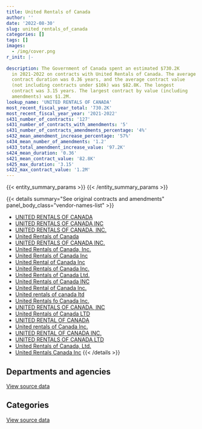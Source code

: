 ```yaml
---
title: United Rentals of Canada
author: ''
date: '2022-08-30'
slug: united_rentals_of_canada
categories: []
tags: []
images:
  - /img/cover.png
r_init: |-
  
description: The Government of Canada spent an estimated $730.2K
  in 2021-2022 on contracts with United Rentals of Canada. The average
  contract duration was 0.36 years, and the average contract value
  (not including contracts under $10k) was $82.8K. The longest
  contract was 3.15 years. The largest contract by value (including
  amendments) was $1.2M.
lookup_name: 'UNITED RENTALS OF CANADA'
most_recent_fiscal_year_total: '730.2K'
most_recent_fiscal_year_year: '2021-2022'
s431_number_of_contracts: '127'
s431_number_of_contracts_with_amendments: '5'
s431_number_of_contracts_amendments_percentage: '4%'
s432_mean_amendment_increase_percentage: '57%'
s434_mean_number_of_amendments: '1.2'
s433_total_amendment_increase_value: '97.2K'
s424_mean_duration: '0.36'
s421_mean_contract_value: '82.8K'
s425_max_duration: '3.15'
s422_max_contract_value: '1.2M'
---
```


<script src="/rmarkdown-libs/htmlwidgets/htmlwidgets.js"></script>
<link href="/rmarkdown-libs/datatables-css/datatables-crosstalk.css" rel="stylesheet" />
<script src="/rmarkdown-libs/datatables-binding/datatables.js"></script>
<script src="/rmarkdown-libs/jquery/jquery-3.6.0.min.js"></script>
<link href="/rmarkdown-libs/dt-core-bootstrap/css/dataTables.bootstrap.min.css" rel="stylesheet" />
<link href="/rmarkdown-libs/dt-core-bootstrap/css/dataTables.bootstrap.extra.css" rel="stylesheet" />
<script src="/rmarkdown-libs/dt-core-bootstrap/js/jquery.dataTables.min.js"></script>
<script src="/rmarkdown-libs/dt-core-bootstrap/js/dataTables.bootstrap.min.js"></script>
<link href="/rmarkdown-libs/crosstalk/css/crosstalk.min.css" rel="stylesheet" />
<script src="/rmarkdown-libs/crosstalk/js/crosstalk.min.js"></script>
<script src="/rmarkdown-libs/htmlwidgets/htmlwidgets.js"></script>
<link href="/rmarkdown-libs/datatables-css/datatables-crosstalk.css" rel="stylesheet" />
<script src="/rmarkdown-libs/datatables-binding/datatables.js"></script>
<script src="/rmarkdown-libs/jquery/jquery-3.6.0.min.js"></script>
<link href="/rmarkdown-libs/dt-core-bootstrap/css/dataTables.bootstrap.min.css" rel="stylesheet" />
<link href="/rmarkdown-libs/dt-core-bootstrap/css/dataTables.bootstrap.extra.css" rel="stylesheet" />
<script src="/rmarkdown-libs/dt-core-bootstrap/js/jquery.dataTables.min.js"></script>
<script src="/rmarkdown-libs/dt-core-bootstrap/js/dataTables.bootstrap.min.js"></script>
<link href="/rmarkdown-libs/crosstalk/css/crosstalk.min.css" rel="stylesheet" />
<script src="/rmarkdown-libs/crosstalk/js/crosstalk.min.js"></script>

{{< entity_summary_params >}}
{{< /entity_summary_params >}}

{{< details summary="See original contracts and amendments" panel_body_class="vendor-names-list" >}}
- [UNITED RENTALS OF CANADA](https://search.open.canada.ca/en/ct/?sort=contract_value_f%20desc&page=1&search_text=%22UNITED%20RENTALS%20OF%20CANADA%22)
- [UNITED RENTALS OF CANADA INC](https://search.open.canada.ca/en/ct/?sort=contract_value_f%20desc&page=1&search_text=%22UNITED%20RENTALS%20OF%20CANADA%20INC%22)
- [UNITED RENTALS OF CANADA, INC.](https://search.open.canada.ca/en/ct/?sort=contract_value_f%20desc&page=1&search_text=%22UNITED%20RENTALS%20OF%20CANADA%2c%20INC.%22)
- [United Rentals of Canada](https://search.open.canada.ca/en/ct/?sort=contract_value_f%20desc&page=1&search_text=%22United%20Rentals%20of%20Canada%22)
- [UNITED RENTALS OF CANADA INC.](https://search.open.canada.ca/en/ct/?sort=contract_value_f%20desc&page=1&search_text=%22UNITED%20RENTALS%20OF%20CANADA%20INC.%22)
- [United Rentals of Canada, Inc.](https://search.open.canada.ca/en/ct/?sort=contract_value_f%20desc&page=1&search_text=%22United%20Rentals%20of%20Canada%2c%20Inc.%22)
- [United Rentals of Canada Inc](https://search.open.canada.ca/en/ct/?sort=contract_value_f%20desc&page=1&search_text=%22United%20Rentals%20of%20Canada%20Inc%22)
- [United Rental of Canada Inc](https://search.open.canada.ca/en/ct/?sort=contract_value_f%20desc&page=1&search_text=%22United%20Rental%20of%20Canada%20Inc%22)
- [United Rentals of Canada Inc.](https://search.open.canada.ca/en/ct/?sort=contract_value_f%20desc&page=1&search_text=%22United%20Rentals%20of%20Canada%20Inc.%22)
- [United Rentals of Canada Ltd.](https://search.open.canada.ca/en/ct/?sort=contract_value_f%20desc&page=1&search_text=%22United%20Rentals%20of%20Canada%20Ltd.%22)
- [United Rentals of Canada INC](https://search.open.canada.ca/en/ct/?sort=contract_value_f%20desc&page=1&search_text=%22United%20Rentals%20of%20Canada%20INC%22)
- [United Rental of Canada Inc.](https://search.open.canada.ca/en/ct/?sort=contract_value_f%20desc&page=1&search_text=%22United%20Rental%20of%20Canada%20Inc.%22)
- [United rentals of canada ltd](https://search.open.canada.ca/en/ct/?sort=contract_value_f%20desc&page=1&search_text=%22United%20rentals%20of%20canada%20ltd%22)
- [United Rentals fo Canada Inc.](https://search.open.canada.ca/en/ct/?sort=contract_value_f%20desc&page=1&search_text=%22United%20Rentals%20fo%20Canada%20Inc.%22)
- [UNITED RENTALS OF CANADA, INC](https://search.open.canada.ca/en/ct/?sort=contract_value_f%20desc&page=1&search_text=%22UNITED%20RENTALS%20OF%20CANADA%2c%20INC%22)
- [United Rentals of Canada LTD](https://search.open.canada.ca/en/ct/?sort=contract_value_f%20desc&page=1&search_text=%22United%20Rentals%20of%20Canada%20LTD%22)
- [UNITED RENTAL OF CANADA](https://search.open.canada.ca/en/ct/?sort=contract_value_f%20desc&page=1&search_text=%22UNITED%20RENTAL%20OF%20CANADA%22)
- [United rentals of Canada Inc.](https://search.open.canada.ca/en/ct/?sort=contract_value_f%20desc&page=1&search_text=%22United%20rentals%20of%20Canada%20Inc.%22)
- [UNITED RENTAL OF CANADA INC.](https://search.open.canada.ca/en/ct/?sort=contract_value_f%20desc&page=1&search_text=%22UNITED%20RENTAL%20OF%20CANADA%20INC.%22)
- [UNITED RENTALS OF CANADA LTD](https://search.open.canada.ca/en/ct/?sort=contract_value_f%20desc&page=1&search_text=%22UNITED%20RENTALS%20OF%20CANADA%20LTD%22)
- [United Rentals of Canada, Ltd.](https://search.open.canada.ca/en/ct/?sort=contract_value_f%20desc&page=1&search_text=%22United%20Rentals%20of%20Canada%2c%20Ltd.%22)
- [United Rentals Canada Inc](https://search.open.canada.ca/en/ct/?sort=contract_value_f%20desc&page=1&search_text=%22United%20Rentals%20Canada%20Inc%22)
{{< /details >}}

## Departments and agencies

<div id="htmlwidget-1" style="width:100%;height:auto;" class="datatables html-widget"></div>
<script type="application/json" data-for="htmlwidget-1">{"x":{"style":"bootstrap","filter":"none","vertical":false,"data":[["<a href=\"/departments/aafc-aac/\">Agriculture and Agri-Food Canada<\/a>","<a href=\"/departments/csc-scc/\">Correctional Service of Canada<\/a>","<a href=\"/departments/dfatd-maecd/\">Global Affairs Canada<\/a>","<a href=\"/departments/dfo-mpo/\">Fisheries and Oceans Canada<\/a>","<a href=\"/departments/dnd-mdn/\">National Defence<\/a>","<a href=\"/departments/ec/\">Environment and Climate Change Canada<\/a>","<a href=\"/departments/pc/\">Parks Canada<\/a>","<a href=\"/departments/pch/\">Canadian Heritage<\/a>","<a href=\"/departments/pwgsc-tpsgc/\">Public Services and Procurement Canada<\/a>","<a href=\"/departments/rcmp-grc/\">Royal Canadian Mounted Police<\/a>","<a href=\"/departments/ssc-spc/\">Shared Services Canada<\/a>"],[null,7655.28,25690.01,null,1638055.79,null,38332.67,12654,1206966.42,null,null],[4606.59,472040.59,null,null,1130146.07,11113.89,40225.32,null,36835.74,null,111324.14],[120350.18,1078550.99,null,5840.81,1312255.08,null,64572.22,null,null,18458.52,487943.11],[null,null,null,21640.97,608624.8,63823.26,null,null,null,36129.57,null]],"container":"<table class=\"table table-striped table-hover row-border order-column display\">\n  <thead>\n    <tr>\n      <th>Department<\/th>\n      <th>2018-2019<\/th>\n      <th>2019-2020<\/th>\n      <th>2020-2021<\/th>\n      <th>2021-2022<\/th>\n    <\/tr>\n  <\/thead>\n<\/table>","options":{"order":[[4,"desc"]],"pageLength":10,"autoWidth":true,"columnDefs":[{"targets":1,"render":"function(data, type, row, meta) {\n    return type !== 'display' ? data : DTWidget.formatCurrency(data, \"$\", 2, 3, \",\", \".\", true, null);\n  }"},{"targets":2,"render":"function(data, type, row, meta) {\n    return type !== 'display' ? data : DTWidget.formatCurrency(data, \"$\", 2, 3, \",\", \".\", true, null);\n  }"},{"targets":3,"render":"function(data, type, row, meta) {\n    return type !== 'display' ? data : DTWidget.formatCurrency(data, \"$\", 2, 3, \",\", \".\", true, null);\n  }"},{"targets":4,"render":"function(data, type, row, meta) {\n    return type !== 'display' ? data : DTWidget.formatCurrency(data, \"$\", 2, 3, \",\", \".\", true, null);\n  }"},{"width":"16%","targets":[1,2,3,4]},{"className":"dt-right","targets":[1,2,3,4]}],"orderClasses":false}},"evals":["options.columnDefs.0.render","options.columnDefs.1.render","options.columnDefs.2.render","options.columnDefs.3.render"],"jsHooks":[]}</script>
<p class="text-right">
<a href="https://github.com/GoC-Spending/contracts-data/tree/main/data/out/vendors/united_rentals_of_canada/summary_by_fiscal_year_by_department.csv" class="source-data-link btn btn-link">View source data</a>
</p>

## Categories

<div id="htmlwidget-2" style="width:100%;height:auto;" class="datatables html-widget"></div>
<script type="application/json" data-for="htmlwidget-2">{"x":{"style":"bootstrap","filter":"none","vertical":false,"data":[["<a href=\"/categories/facilities_and_construction/\">Facilities and construction<\/a>","<a href=\"/categories/office_management/\">Office management<\/a>","<a href=\"/categories/defence/\">Defence<\/a>","<a href=\"/categories/professional_services/\">Professional services<\/a>","<a href=\"/categories/information_technology/\">Information technology<\/a>","<a href=\"/categories/transportation_and_logistics/\">Transportation and logistics<\/a>","<a href=\"/categories/industrial_products_and_services/\">Industrial products and services<\/a>","<a href=\"/categories/human_capital/\">Human capital<\/a>"],[1328455.33,58313.09,135778.75,null,64022.68,null,1335129.04,7655.28],[268832.97,123285.21,369307.11,null,null,460291.86,572826.46,11748.72],[505769.67,133459.9,1094816.15,5840.81,20582.7,1097009.51,230492.18,null],[101636.02,15820,519280.55,21640.97,36129.57,null,35711.49,null]],"container":"<table class=\"table table-striped table-hover row-border order-column display\">\n  <thead>\n    <tr>\n      <th>Category<\/th>\n      <th>2018-2019<\/th>\n      <th>2019-2020<\/th>\n      <th>2020-2021<\/th>\n      <th>2021-2022<\/th>\n    <\/tr>\n  <\/thead>\n<\/table>","options":{"order":[[4,"desc"]],"dom":"t","pageLength":30,"autoWidth":true,"columnDefs":[{"targets":1,"render":"function(data, type, row, meta) {\n    return type !== 'display' ? data : DTWidget.formatCurrency(data, \"$\", 2, 3, \",\", \".\", true, null);\n  }"},{"targets":2,"render":"function(data, type, row, meta) {\n    return type !== 'display' ? data : DTWidget.formatCurrency(data, \"$\", 2, 3, \",\", \".\", true, null);\n  }"},{"targets":3,"render":"function(data, type, row, meta) {\n    return type !== 'display' ? data : DTWidget.formatCurrency(data, \"$\", 2, 3, \",\", \".\", true, null);\n  }"},{"targets":4,"render":"function(data, type, row, meta) {\n    return type !== 'display' ? data : DTWidget.formatCurrency(data, \"$\", 2, 3, \",\", \".\", true, null);\n  }"},{"width":"16%","targets":[1,2,3,4]},{"className":"dt-right","targets":[1,2,3,4]}],"orderClasses":false,"lengthMenu":[10,25,30,50,100]}},"evals":["options.columnDefs.0.render","options.columnDefs.1.render","options.columnDefs.2.render","options.columnDefs.3.render"],"jsHooks":[]}</script>
<p class="text-right">
<a href="https://github.com/GoC-Spending/contracts-data/tree/main/data/out/vendors/united_rentals_of_canada/summary_by_fiscal_year_by_category.csv" class="source-data-link btn btn-link">View source data</a>
</p>
